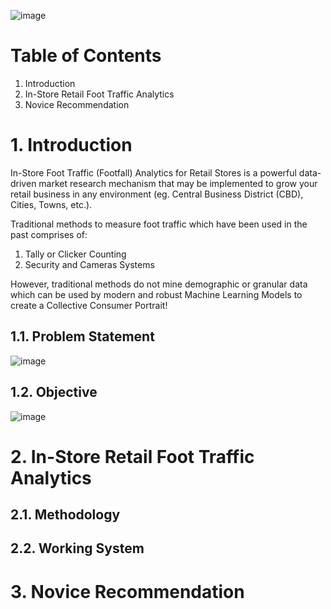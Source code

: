 ![image](https://user-images.githubusercontent.com/87763082/126652641-53e34715-e0a1-4fdc-b0a1-9f3ceb9b12cf.png)

# Table of Contents 
1. Introduction 
2. In-Store Retail Foot Traffic Analytics
3. Novice Recommendation 

# 1. Introduction

In-Store Foot Traffic (Footfall) Analytics for Retail Stores is a powerful data-driven market research mechanism that may be implemented to grow your retail business in any environment (eg. Central Business District (CBD), Cities, Towns, etc.).

Traditional methods to measure foot traffic which have been used in the past comprises of:
1. Tally or Clicker Counting
2. Security and Cameras Systems

However, traditional methods do not mine demographic or granular data which can be used by modern and robust Machine Learning Models to create a Collective Consumer Portrait!

## 1.1. Problem Statement 

![image](https://user-images.githubusercontent.com/87763082/126678790-ac8c4771-116c-47f3-9668-e168632ebaa7.png)

## 1.2. Objective 

![image](https://user-images.githubusercontent.com/87763082/126678846-08dbbaff-33e6-45cb-aa8e-752634066aa4.png)

# 2. In-Store Retail Foot Traffic Analytics 
## 2.1. Methodology
## 2.2. Working System

# 3. Novice Recommendation 

